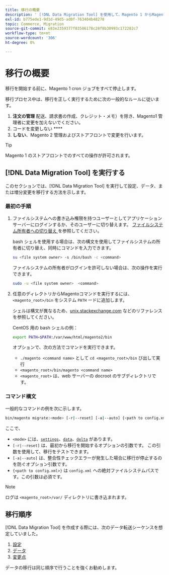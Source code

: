 ```yaml
---
title: 移行の概要
description: ' [!DNL Data Migration Tool] を使用して、Magento 1 からMagento 2 へのデータの移行を開始する方法を説明します。'
exl-id: b775ede1-9d1d-49d5-ad0f-763404b48278
topic: Commerce, Migration
source-git-commit: e83e2359377f03506178c28f8b30993c172282c7
workflow-type: tm+mt
source-wordcount: '306'
ht-degree: 0%

---
```


# 移行の概要

移行を開始する前に、Magento 1 cron ジョブをすべて停止します。

移行プロセス中は、移行を正しく実行するために次の一般的なルールに従います。

1. **注文の管理** 配送、請求書の作成、クレジット・メモ）を除き、Magento1 管理者に変更を加えないでください。
1. コードを変更しない ****
1. **しない**、Magento 2 管理およびストアフロントで変更を行います。

>[!TIP]
>
>Magento 1 のストアフロントでのすべての操作が許可されます。

## [!DNL Data Migration Tool] を実行する

このセクションでは、[!DNL Data Migration Tool] を実行して設定、データ、または増分変更を移行する方法を示します。

### 最初の手順

1. ファイルシステムへの書き込み権限を持つユーザーとしてアプリケーションサーバーにログインするか、そのユーザーに切り替えます。 [ ファイルシステム所有者への切り替え ](../../../installation/prerequisites/file-system/overview.md) を参照してください。

   bash シェルを使用する場合は、次の構文を使用してファイルシステムの所有者に切り替え、同時にコマンドを入力できます。

   ```bash
   su <file system owner> -s /bin/bash -c <command>
   ```

   ファイルシステムの所有者がログインを許可しない場合は、次の操作を実行できます。

   ```bash
   sudo -u <file system owner>  <command>
   ```

1. 任意のディレクトリからMagentoコマンドを実行するには、`<magento_root>/bin` をシステム `PATH` ードに追加します。

   シェルは構文が異なるため、[unix.stackexchange.com](https://unix.stackexchange.com/questions/117467/how-to-permanently-set-environmental-variables) などのリファレンスを参照してください。

   CentOS 用の bash シェルの例：

   ```bash
   export PATH=$PATH:/var/www/html/magento2/bin
   ```

   オプションで、次の方法でコマンドを実行できます。

   - `./magento <command name>` として `cd <magento_root>/bin` び出して実行
   - `<magento_root>/bin/magento <command name>`
   - `<magento_root>` は、web サーバーの docroot のサブディレクトリです。

### コマンド構文

一般的なコマンドの例を次に示します。

```bash
bin/magento migrate:<mode> [-r|--reset] [-a|--auto] {<path to config.xml>}
```

ここで、

- `<mode>` には、[`settings`](settings.md)、[`data`](data.md)、[`delta`](delta.md) があります。
- `[-r|--reset]` は、最初から移行を開始するオプションの引数です。 この引数を使用して、移行をテストできます。
- `[-a|--auto]` は、整合性チェックエラーが発生した場合に移行が停止するのを防ぐオプション引数です。
- `{<path to config.xml>}` は `config.xml` への絶対ファイルシステムパスです。この引数は必須です。

>[!NOTE]
>
>ログは `<magento_root>/var/` ディレクトリに書き込まれます。


## 移行順序

[!DNL Data Migration Tool] を作成する際には、次のデータ転送シーケンスを想定していました。

1. [設定](settings.md)
1. [データ](data.md)
1. [変更点](delta.md)

データの移行は同じ順序で行うことを強くお勧めします。
